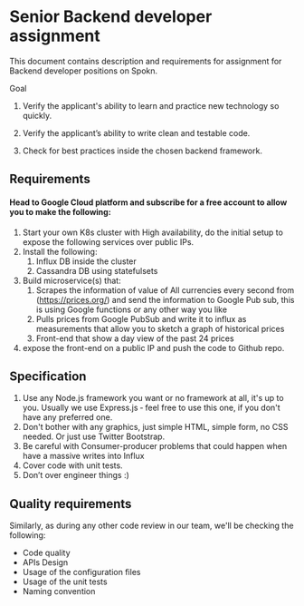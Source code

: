 # Senior Backend developer assignment


This document contains description and requirements for assignment for Backend developer positions on Spokn.

Goal

1. Verify the applicant's ability to learn and practice new technology so quickly.

2. Verify the applicant’s ability to write clean and testable code.

3. Check for best practices inside the chosen backend framework.

## Requirements

#### Head to Google Cloud platform and subscribe for a free account to allow you to make the following:
1. Start your own K8s cluster with High availability, do the initial setup to expose the following services over public IPs.
2. Install the following:
    1. Influx DB inside the cluster
    2. Cassandra DB using statefulsets
3. Build microservice(s) that:
   1. Scrapes the information of value of All currencies every second from (https://prices.org/) and send the information to Google Pub sub, this is using Google functions or any other way you like
   2. Pulls prices from Google PubSub and write it to influx as measurements that allow you to sketch a graph of historical prices
   3. Front-end that show a day view of the past 24 prices
4. expose the front-end on a public IP and push the code to Github repo.


## Specification

1. Use any Node.js framework you want or no framework at all, it's up to you. Usually we use Express.js ‑ feel free to use this one, if you don't have any preferred one.
2. Don't bother with any graphics, just simple HTML, simple form, no CSS needed. Or just use Twitter Bootstrap.
3. Be careful with Consumer-producer problems that could happen when have a massive writes into Influx
4. Cover code with unit tests.
5. Don’t over engineer things :)

## Quality requirements

Similarly, as during any other code review in our team, we'll be checking the following:

- Code quality
- APIs Design
- Usage of the configuration files
- Usage of the unit tests
- Naming convention

